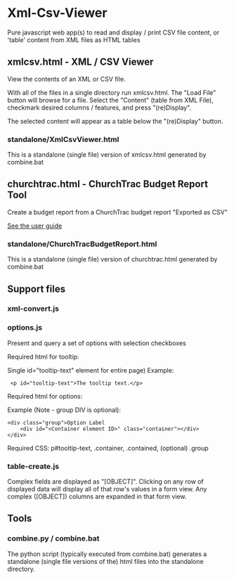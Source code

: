 # Xml-Csv-Viewer
Pure javascript web app(s) to read and display / print CSV file content, or 'table' content from XML files as HTML tables

## xmlcsv.html - XML / CSV Viewer
View the contents of an XML or CSV file.

With all of the files in a single directory run xmlcsv.html. The "Load File" button will browse for a file. Select the "Content" (table from XML File), checkmark desired columns / features, and press "(re)Display". 

The selected content will appear as a table below the "(re)Display" button.
### standalone/XmlCsvViewer.html
This is a standalone (single file) version of xmlcsv.html generated by combine.bat

## churchtrac.html - ChurchTrac Budget Report Tool
Create a budget report from a ChurchTrac budget report "Exported as CSV"

[See the user guide](doc/ChurchTracBudgetReport.docx)
### standalone/ChurchTracBudgetReport.html
This is a standalone (single file) version of churchtrac.html generated by combine.bat

## Support files

### xml-convert.js
### options.js
Present and query a set of options with selection checkboxes 

Required html for tooltip:
    
Single id="tooltip-text" element for entire page)
Example:

     <p id="tooltip-text">The tooltip text.</p>

Required html for options:

Example (Note - group DIV is optional):

    <div class="group">Option Label
        <div id="<Container element ID>" class="container"></div>
    </div>

Required CSS:  p#tooltip-text, .container, .contained, (optional) .group
### table-create.js

Complex fields are displayed as "[OBJECT]".
Clicking on any row of displayed data will display all of that row's values in a form view. Any complex ([OBJECT]) columns are expanded in that form view.

## Tools
### combine.py / combine.bat
The python script (typically executed from combine.bat) generates a standalone (single file versions of
the) html files into the standalone directory.

